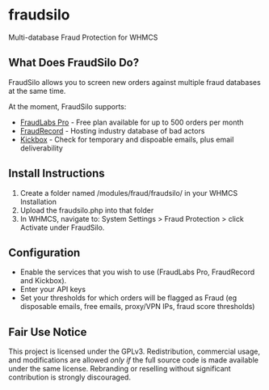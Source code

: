 # fraudsilo
Multi-database Fraud Protection for WHMCS

## What Does FraudSilo Do?
FraudSilo allows you to screen new orders against multiple fraud databases at the same time. 

At the moment, FraudSilo supports:
* [FraudLabs Pro](http://www.fraudlabspro.com/?ref=20215) - Free plan available for up to 500 orders per month
* [FraudRecord](https://www.fraudrecord.com/) - Hosting industry database of bad actors
* [Kickbox](https://kickbox.com) - Check for temporary and dispoable emails, plus email deliverability

## Install Instructions
1. Create a folder named /modules/fraud/fraudsilo/ in your WHMCS Installation
2. Upload the fraudsilo.php into that folder
3. In WHMCS, navigate to: System Settings > Fraud Protection > click Activate under FraudSilo. 

## Configuration
* Enable the services that you wish to use (FraudLabs Pro, FraudRecord and Kickbox).
* Enter your API keys
* Set your thresholds for which orders will be flagged as Fraud (eg disposable emails, free emails, proxy/VPN IPs, fraud score thresholds)

## Fair Use Notice
This project is licensed under the GPLv3. Redistribution, commercial usage, and modifications are allowed *only if* the full source code is made available under the same license. Rebranding or reselling without significant contribution is strongly discouraged.
